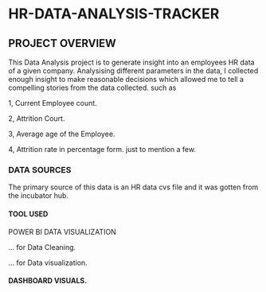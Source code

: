 # HR-DATA-ANALYSIS-TRACKER

## PROJECT OVERVIEW
This Data Analysis project is to generate insight into an employees HR data of a given company. Analysising different parameters in the data, I collected enough insight to make reasonable decisions which allowed me to tell a compelling stories from the data collected. such as

1, Current Employee count.

2, Attrition Court.

3, Average age of the Employee.

4, Attrition rate in percentage form. just to mention a few.

### DATA SOURCES
The primary source of this data is an HR data cvs file and it was gotten from the incubator hub.

#### TOOL USED

POWER BI DATA VISUALIZATION 

... for Data Cleaning.

... for Data visualization.

#### DASHBOARD VISUALS.






